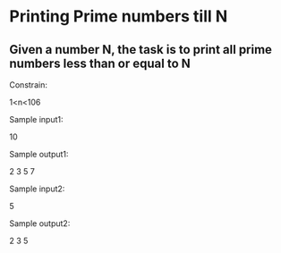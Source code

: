 # Printing Prime numbers till N
## Given a number N, the task is to print all prime numbers less than or equal to N



Constrain:

1<n<106



Sample input1:

10

Sample output1:

2 3 5 7



Sample input2:

5

Sample output2:

2 3 5